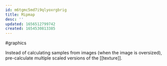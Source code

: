 ```yaml
---
id: m6tgmc5md7i9qlyoxrgbrig
title: Mipmap
desc: ''
updated: 1656512799742
created: 1654530813385
---
```

#graphics 

Instead of calculating samples from images (when the image is oversized), pre-calculate multiple scaled versions of the [[texture]].
